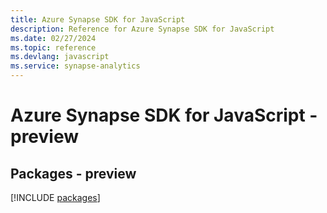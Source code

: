```yaml
---
title: Azure Synapse SDK for JavaScript
description: Reference for Azure Synapse SDK for JavaScript
ms.date: 02/27/2024
ms.topic: reference
ms.devlang: javascript
ms.service: synapse-analytics
---
```

# Azure Synapse SDK for JavaScript - preview
## Packages - preview
[!INCLUDE [packages](synapse-index.md)]